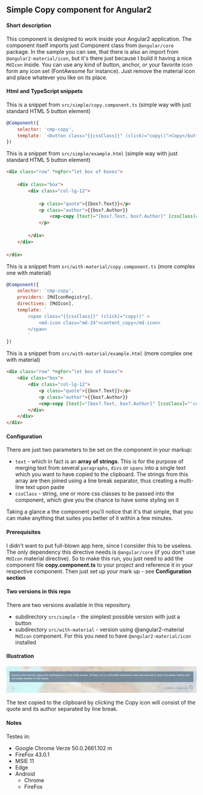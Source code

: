 ## Simple Copy component for Angular2

#### Short description
This component is designed to work inside your Angular2 application. The component itself imports just Component class from `@angular/core` package. In the sample you can see, that there is also
an import from `@angular2-material/icon`, but it's there just because I build it having a nice `MdIcon` inside. You can use any kind of button, anchor, or your favorite
icon form any icon set (FontAwsome for instance). Just remove the material icon and place whatever you like on its place.

#### Html and TypeScript snippets
This is a snippet from `src/simple/copy.component.ts` (simple way with just standard HTML 5 button element)

````javascript
@Component({
    selector: 'cmp-copy',
    template: `<button class="{{cssClass}}" (click)="copy()">Copy</button>`
})
````

This is a snippet from `src/simple/example.html` (simple way with just standard HTML 5 button element)

````html
<div class="row" *ngFor="let box of boxes">

    <div class="box">
        <div class="col-lg-12">

            <p class="quote">{{box?.Text}}</p>
            <p class="author">{{box?.Author}}
                <cmp-copy [text]="[box?.Text, box?.Author]" [cssClass]="'btn btn-primary'"></cmp-copy></h6>
            </p>

        </div>
    </div>

</div>
````

This is a snippet from `src/with-material/copy.component.ts` (more complex one with material)

````javascript
@Component({
    selector: 'cmp-copy',
    providers: [MdIconRegistry],
    directives: [MdIcon],
    template: `
        <span class="{{cssClass}}" (click)="copy()" >
            <md-icon class="md-24">content_copy</md-icon>
        </span>
        `
})
````
This is a snippet from `src/with-material/example.html` (more complex one with material)
````html
<div class="row" *ngFor="let box of boxes">
    <div class="box">
        <div class="col-lg-12">
            <p class="quote">{{box?.Text}}</p>
            <p class="author">{{box?.Author}}
            <cmp-copy [text]="[box?.Text, box?.Author]" [cssClass]="'copy-quote'"></cmp-copy></p>
        </div>
    </div>
</div>
````

#### Configuration
There are just two parameters to be set on the component in your markup:
* `text` - which in fact is an **array of strings**. This is for the purpose of merging text from several `paragraphs`, `divs` or `spans` into a single
text which you want to have copied to the clipboard. The strings from this array are then joined using a line break separator, thus creating
a multi-line text upon paste
* `cssClass` - string, one or more css classes to be passed into the component, which give you the chance to have some styling on it

Taking a glance a the component you'll notice that it's that simple, that you can make anything that suites you better of it within a few minutes.

#### Prerequisites
I didn't want to put full-blown app here, since I consider this to be useless. The only dependency this directive needs is `@angular/core` (if you don't use `MdIcon` material directive).
So to make this run, you just need to add the component file **copy.component.ts** to your project and reference it in your respective component. Then just set up your mark up - see **Configuration section**

#### Two versions in this repo
There are two versions available in this repository. 
* subdirectory `src/simple` - the simplest possible version with just a button
* subdirectory `src/with-material` - version using @angular2-material `MdIcon` component. For this you need to have `@angular2-material/icon` installed

#### Illustration
![copy-component](img/illustration.jpg)

The text copied to the clipboard by clicking the Copy icon will consist of the quote and its author separated by line break.

#### Notes
Testes in:
* Google Chrome Verze 50.0.2661.102 m
* FireFox 43.0.1
* MSIE 11
* Edge
* Android
  * Chrome
  * FireFox

